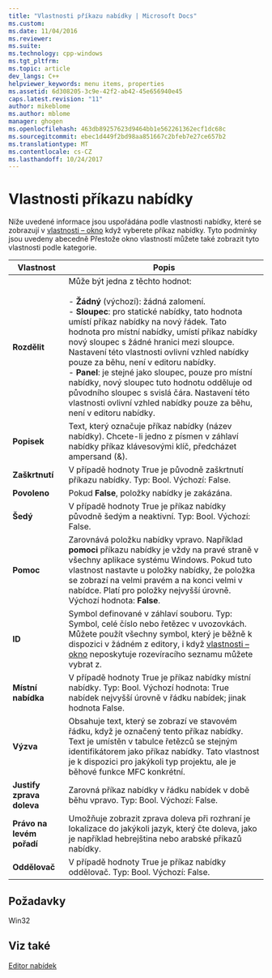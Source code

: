 ```yaml
---
title: "Vlastnosti příkazu nabídky | Microsoft Docs"
ms.custom: 
ms.date: 11/04/2016
ms.reviewer: 
ms.suite: 
ms.technology: cpp-windows
ms.tgt_pltfrm: 
ms.topic: article
dev_langs: C++
helpviewer_keywords: menu items, properties
ms.assetid: 6d308205-3c9e-42f2-ab42-45e656940e45
caps.latest.revision: "11"
author: mikeblome
ms.author: mblome
manager: ghogen
ms.openlocfilehash: 463db89257623d9464bb1e562261362ecf1dc68c
ms.sourcegitcommit: ebec1d449f2bd98aa851667c2bfeb7e27ce657b2
ms.translationtype: MT
ms.contentlocale: cs-CZ
ms.lasthandoff: 10/24/2017
---
```

# <a name="menu-command-properties"></a>Vlastnosti příkazu nabídky
Níže uvedené informace jsou uspořádána podle vlastnosti nabídky, které se zobrazují v [vlastnosti – okno](/visualstudio/ide/reference/properties-window) když vyberete příkaz nabídky. Tyto podmínky jsou uvedeny abecedně Přestože okno vlastností můžete také zobrazit tyto vlastnosti podle kategorie.  
  
|Vlastnost|Popis|  
|--------------|-----------------|  
|**Rozdělit**|Může být jedna z těchto hodnot:<br /><br /> -   **Žádný** (výchozí): žádná zalomení.<br />-   **Sloupec**: pro statické nabídky, tato hodnota umístí příkaz nabídky na nový řádek. Tato hodnota pro místní nabídky, umístí příkaz nabídky nový sloupec s žádné hranici mezi sloupce. Nastavení této vlastnosti ovlivní vzhled nabídky pouze za běhu, není v editoru nabídky.<br />-   **Panel**: je stejné jako sloupec, pouze pro místní nabídky, nový sloupec tuto hodnotu odděluje od původního sloupec s svislá čára. Nastavení této vlastnosti ovlivní vzhled nabídky pouze za běhu, není v editoru nabídky.|  
|**Popisek**|Text, který označuje příkaz nabídky (název nabídky). Chcete-li jedno z písmen v záhlaví nabídky příkaz klávesovými klíč, předcházet ampersand (&).|  
|**Zaškrtnutí**|V případě hodnoty True je původně zaškrtnutí příkazu nabídky. Typ: Bool. Výchozí: False.|  
|**Povoleno**|Pokud **False**, položky nabídky je zakázána.|  
|**Šedý**|V případě hodnoty True je příkaz nabídky původně šedým a neaktivní. Typ: Bool. Výchozí: False.|  
|**Pomoc**|Zarovnává položku nabídky vpravo. Například **pomoci** příkazu nabídky je vždy na pravé straně v všechny aplikace systému Windows. Pokud tuto vlastnost nastavte u položky nabídky, že položka se zobrazí na velmi pravém a na konci velmi v nabídce. Platí pro položky nejvyšší úrovně. Výchozí hodnota: **False**.|  
|**ID**|Symbol definované v záhlaví souboru. Typ: Symbol, celé číslo nebo řetězec v uvozovkách. Můžete použít všechny symbol, který je běžně k dispozici v žádném z editory, i když [vlastnosti – okno](/visualstudio/ide/reference/properties-window) neposkytuje rozevíracího seznamu můžete vybrat z.|  
|**Místní nabídka**|V případě hodnoty True je příkaz nabídky místní nabídky. Typ: Bool. Výchozí hodnota: True nabídek nejvyšší úrovně v řádku nabídek; jinak hodnota False.|  
|**Výzva**|Obsahuje text, který se zobrazí ve stavovém řádku, když je označený tento příkaz nabídky. Text je umístěn v tabulce řetězců se stejným identifikátorem jako příkaz nabídky. Tato vlastnost je k dispozici pro jakýkoli typ projektu, ale je běhové funkce MFC konkrétní.|  
|**Justify zprava doleva**|Zarovná příkaz nabídky v řádku nabídek v době běhu vpravo. Typ: Bool. Výchozí: False.|  
|**Právo na levém pořadí**|Umožňuje zobrazit zprava doleva při rozhraní je lokalizace do jakýkoli jazyk, který čte doleva, jako je například hebrejština nebo arabské příkazů nabídky.|  
|**Oddělovač**|V případě hodnoty True je příkaz nabídky oddělovač. Typ: Bool. Výchozí: False.|  
  

  
## <a name="requirements"></a>Požadavky  
 Win32  
  
## <a name="see-also"></a>Viz také  
 [Editor nabídek](../windows/menu-editor.md)